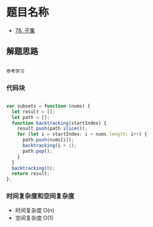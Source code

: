 # 题目名称

- [78. 子集](https://leetcode-cn.com/problems/subsets/)

## 解题思路

```javascript

参考学习

```

### 代码块

```javascript

var subsets = function (nums) {
  let result = [];
  let path = [];
  function backtracking(startIndex) {
    result.push(path.slice());
    for (let i = startIndex; i < nums.length; i++) {
      path.push(nums[i]);
      backtracking(i + 1);
      path.pop();
    }
  }
  backtracking(0);
  return result;
};

```

### 时间复杂度和空间复杂度

- 时间复杂度 O(n)
- 空间复杂度 O(1)
